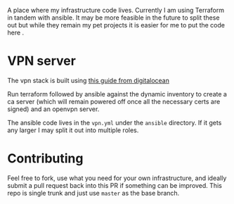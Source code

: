 A place where my infrastructure code lives.  Currently I am using Terraform in tandem with ansible.  It may be more feasible in the future to split these out but while they remain my pet projects it is easier for me to put the code here
.
# VPN server

The vpn stack is built using [this guide from digitalocean](https://www.digitalocean.com/community/tutorials/how-to-set-up-an-openvpn-server-on-ubuntu-18-04)

Run terraform followed by ansible against the dynamic inventory to create a ca
server (which will remain powered off once all the necessary certs are signed)
and an openvpn server.

The ansible code lives in the `vpn.yml` under the `ansible` directory.  If it
gets any larger I may split it out into multiple roles.

# Contributing

Feel free to fork, use what you need for your own infrastructure, and ideally
submit a pull request back into this PR if something can be improved.  This repo
is single trunk and just use `master` as the base branch.
